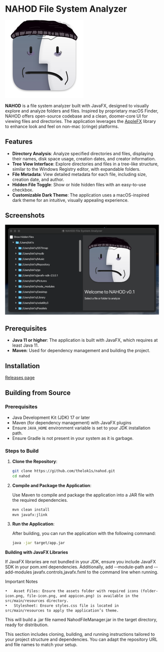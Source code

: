 # NAHOD File System Analyzer

<img alt="appicon.png" height="256" src="src/main/resources/assets/appicon.png" width="256"/>

**NAHOD** is a file system analyzer built with JavaFX, designed to visually explore and analyze folders and files. Inspired by proprietary macOS Finder, NAHOD offers open-source codebase and a clean, doomer-core UI for viewing files and directories. The application leverages the [AppleFX](https://github.com/HanSolo/AppleFX) library to enhance look and feel on non-mac (cringe) platforms.

## Features

- **Directory Analysis**: Analyze specified directories and files, displaying their names, disk space usage, creation dates, and creator information.
- **Tree View Interface**: Explore directories and files in a tree-like structure, similar to the Windows Registry editor, with expandable folders.
- **File Metadata**: View detailed metadata for each file, including size, creation date, and author.
- **Hidden File Toggle**: Show or hide hidden files with an easy-to-use checkbox.
- **Customizable Dark Theme**: The application uses a macOS-inspired dark theme for an intuitive, visually appealing experience.

## Screenshots

![screenshot.png](assets/screenshot.png)

## Prerequisites

- **Java 11 or higher**: The application is built with JavaFX, which requires at least Java 11.
- **Maven**: Used for dependency management and building the project.


## Installation

[Releases page](https://github.com/thelok1s/nahod/releases)

## Building from Source

### Prerequisites

- Java Development Kit (JDK) 17 or later
- Maven (for dependency management) with JavaFX plugins
- Ensure `JAVA_HOME` environment variable is set to your JDK installation path.
- Ensure Gradle is not present in your system as it is garbage.

### Steps to Build

1. **Clone the Repository**:
   ```bash
   git clone https://github.com/thelok1s/nahod.git
   cd nahod
    ```
   
2. **Compile and Package the Application**:

   Use Maven to compile and package the application into a JAR file with the required dependencies.
   
    ```bash
   mvn clean install
   mvn javafx:jlink
    ```

3.	**Run the Application**:

      After building, you can run the application with the following command:
      ```bash
      java -jar target/app.jar
      ```
   
**Building with JavaFX Libraries**

If JavaFX libraries are not bundled in your JDK, ensure you include JavaFX SDK in your pom.xml dependencies. Additionally, add --module-path and --add-modules javafx.controls,javafx.fxml to the command line when running.

Important Notes

	•	Asset Files: Ensure the assets folder with required icons (folder-icon.png, file-icon.png, and appicon.png) is available in the src/main/resources directory.
	•	Stylesheet: Ensure styles.css file is located in src/main/resources to apply the application’s theme.

This will build a .jar file named NahodFileManager.jar in the target directory, ready for distribution.

This section includes cloning, building, and running instructions tailored to your project structure and dependencies. You can adapt the repository URL and file names to match your setup.